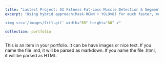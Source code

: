 ```yaml
---
title: "Lastest Project: AI Fitness Fat-Loss Muscle Detection & Segmentation"
excerpt: "Using hybrid approach(Mask-RCNN + YOLOv8) for much faster, more accurate detection and segmentation of objects.<br/>

<img src='/images/fit1.gif' width="60" height="60" >"

collection: portfolio
---
```


This is an item in your portfolio. It can be have images or nice text. If you name the file .md, it will be parsed as markdown. If you name the file .html, it will be parsed as HTML. 
